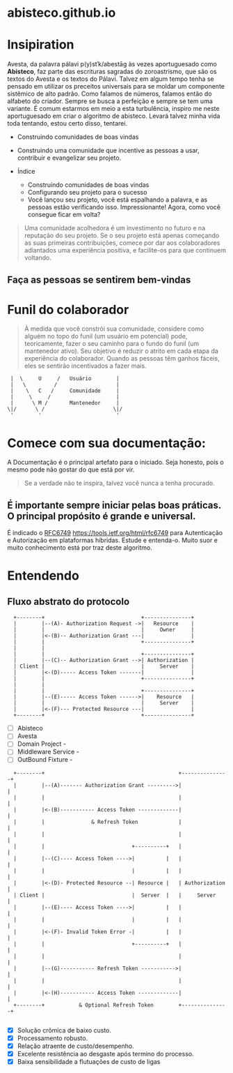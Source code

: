 # abisteco.github.io
# Insipiration

Avesta, da palavra pálavi p(y)stʾk/abestāg às vezes aportuguesado como **Abisteco**, faz parte das escrituras sagradas do zoroastrismo, que são os textos do Avesta e os textos do Pálavi. Talvez em algum tempo tenha se pensado em utilizar os preceitos universais para se moldar um componente sistêmico de alto padrão. Como falamos de números, falamos então do alfabeto do criador. Sempre se busca a perfeição e sempre se tem uma variante. É comum estarmos em meio a esta turbulência, inspiro me neste aportuguesado em criar o algoritmo de abisteco. Levará talvez minha vida toda tentando, estou certo disso, tentarei.

- Construindo comunidades de boas vindas
- Construindo uma comunidade que incentive as pessoas a usar, contribuir e evangelizar seu projeto.

- Índice
  - Construindo comunidades de boas vindas
  - Configurando seu projeto para o sucesso
  - Você lançou seu projeto, você está espalhando a palavra, e as pessoas estão verificando isso. Impressionante! Agora, como você consegue ficar em volta?


> Uma comunidade acolhedora é um investimento no futuro e na reputação do seu projeto. Se o seu projeto está apenas começando as suas primeiras contribuições, comece por dar aos colaboradores adiantados uma experiência positiva, e facilite-os para que continuem voltando.

## Faça as pessoas se sentirem bem-vindas

# Funil do colaborador

> À medida que você constrói sua comunidade, considere como alguém no topo do funil (um usuário em potencial) pode, teoricamente, fazer o seu caminho para o fundo do funil (um mantenedor ativo). Seu objetivo é reduzir o atrito em cada etapa da experiência do colaborador. Quando as pessoas têm ganhos fáceis, eles se sentirão incentivados a fazer mais.

```
 |  \     U     /   Usuário        |
 |   \         /                   |
 |    \   C   /     Comunidade     |
 |     \     /                     |
 |      \ M /       Mantenedor     |
\|/      \ /                      \|/
 '        '                        '
```
# Comece com sua documentação:

A Documentação é o principal artefato para o iniciado. Seja honesto, pois o mesmo pode não gostar do que está por vir.
> Se a verdade não te inspira, talvez você nunca a tenha procurado.

## É importante sempre iniciar pelas boas práticas. O principal propósito é grande e universal.

É indicado o [RFC6749](https://tools.ietf.org/html/rfc6749) https://tools.ietf.org/html/rfc6749 para Autenticação e Autorização em plataformas híbridas. Estude e entenda-o. Muito suor e muito conhecimento está por traz deste algoritmo.

# Entendendo

## Fluxo abstrato do protocolo

```
  +--------+                               +---------------+
  |        |--(A)- Authorization Request ->|   Resource    |
  |        |                               |     Owner     |
  |        |<-(B)-- Authorization Grant ---|               |
  |        |                               +---------------+
  |        |
  |        |                               +---------------+
  |        |--(C)-- Authorization Grant -->| Authorization |
  | Client |                               |     Server    |
  |        |<-(D)----- Access Token -------|               |
  |        |                               +---------------+
  |        |
  |        |                               +---------------+
  |        |--(E)----- Access Token ------>|    Resource   |
  |        |                               |     Server    |
  |        |<-(F)--- Protected Resource ---|               |
  +--------+                               +---------------+
```
- [ ] Abisteco
- [ ] Avesta
- [ ] Domain Project -
- [ ] Middleware Service -
- [ ] OutBound Fixture -

```
  +--------+                                           +---------------+
  |        |--(A)------- Authorization Grant --------->|               |
  |        |                                           |               |
  |        |<-(B)----------- Access Token -------------|               |
  |        |               & Refresh Token             |               |
  |        |                                           |               |
  |        |                            +----------+   |               |
  |        |--(C)---- Access Token ---->|          |   |               |
  |        |                            |          |   |               |
  |        |<-(D)- Protected Resource --| Resource |   | Authorization |
  | Client |                            |  Server  |   |     Server    |
  |        |--(E)---- Access Token ---->|          |   |               |
  |        |                            |          |   |               |
  |        |<-(F)- Invalid Token Error -|          |   |               |
  |        |                            +----------+   |               |
  |        |                                           |               |
  |        |--(G)----------- Refresh Token ----------->|               |
  |        |                                           |               |
  |        |<-(H)----------- Access Token -------------|               |
  +--------+           & Optional Refresh Token        +---------------+
  
  ```
  
- [x] Solução crômica de baixo custo.
- [x] Processamento robusto.
- [x] Relação atraente de custo/desempenho.
- [x] Excelente resistência ao desgaste após termino do processo.
- [x] Baixa sensibilidade a flutuações de custo de ligas
